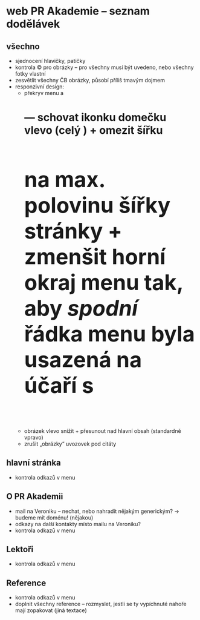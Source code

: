 # web PR Akademie – seznam dodělávek

## všechno

* sjednocení hlavičky, patičky
* kontrola © pro obrázky – pro všechny musí být uvedeno, nebo všechny fotky vlastní
* zesvětlit všechny ČB obrázky, působí příliš tmavým dojmem
* responzivní design:
    * překryv menu a <h1> — schovat ikonku domečku vlevo (celý <span>) + omezit šířku <h1> na max. polovinu šířky stránky + zmenšit horní okraj menu tak, aby _spodní_ řádka menu byla usazená na účaří s <h1>
    * obrázek vlevo snížit + přesunout nad hlavní obsah (standardně vpravo)
    * zrušit „obrázky“ uvozovek pod citáty

## hlavní stránka

* kontrola odkazů v menu

## O PR Akademii

* mail na Veroniku – nechat, nebo nahradit nějakým generickým? → budeme mít doménu! (nějakou)
* odkazy na další kontakty místo mailu na Veroniku?
* kontrola odkazů v menu

## Lektoři

* kontrola odkazů v menu

## Reference

* kontrola odkazů v menu
* doplnit všechny reference – rozmyslet, jestli se ty vypíchnuté nahoře mají zopakovat (jiná textace)
